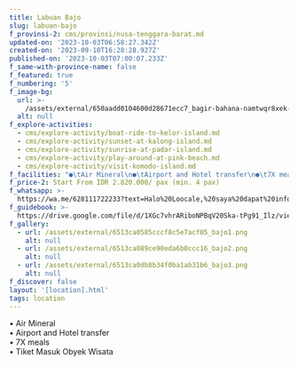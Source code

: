 ```yaml
---
title: Labuan Bajo
slug: labuan-bajo
f_provinsi-2: cms/provinsi/nusa-tenggara-barat.md
updated-on: '2023-10-03T06:58:27.342Z'
created-on: '2023-09-10T16:28:28.927Z'
published-on: '2023-10-03T07:00:07.233Z'
f_same-with-province-name: false
f_featured: true
f_numbering: '5'
f_image-bg:
  url: >-
    /assets/external/650aadd0104600d28671ecc7_bagir-bahana-namtwqr8xek-unsplash.jpg
  alt: null
f_explore-activities:
  - cms/explore-activity/boat-ride-to-kelor-island.md
  - cms/explore-activity/sunset-at-kalong-island.md
  - cms/explore-activity/sunrise-at-padar-island.md
  - cms/explore-activity/play-around-at-pink-beach.md
  - cms/explore-activity/visit-komodo-island.md
f_facilities: "●\tAir Mineral\n●\tAirport and Hotel transfer\n●\t7X meals\n●\tTiket Masuk Obyek Wisata"
f_price-2: Start From IDR 2.820.000/ pax (min. 4 pax)
f_whatsapp: >-
  https://wa.me/628111722233?text=Halo%20Loocale,%20saya%20dapat%20info%20dari%20website%20Loocale%20dan%20punya%20pertanyaan
f_guidebook: >-
  https://drive.google.com/file/d/1XGc7vhrARiboNPBqV20Ska-tPg91_Ilz/view?usp=sharing
f_gallery:
  - url: /assets/external/6513ca0585cccf8c5e7acf05_bajo1.png
    alt: null
  - url: /assets/external/6513ca089ce90eda6b0ccc16_bajo2.png
    alt: null
  - url: /assets/external/6513ca0db8b34f0ba1ab31b6_bajo3.png
    alt: null
f_discover: false
layout: '[location].html'
tags: location
---
```


• Air Mineral  
• Airport and Hotel transfer  
• 7X meals  
• Tiket Masuk Obyek Wisata

‍

